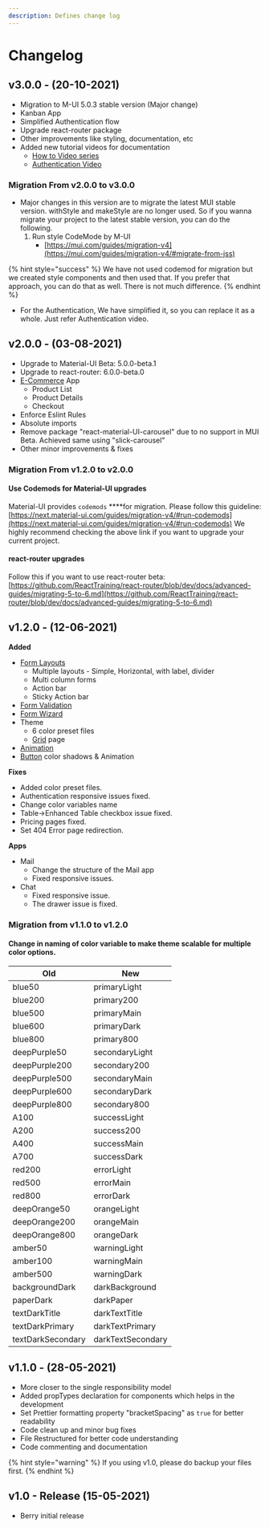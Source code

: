```yaml
---
description: Defines change log
---
```


# Changelog

## v3.0.0 - (20-10-2021)

* Migration to M-UI 5.0.3 stable version (Major change)
* Kanban App
* Simplified Authentication flow
* Upgrade react-router package
* Other improvements like styling, documentation, etc
* Added new tutorial videos for documentation
  * [How to Video series](https://www.youtube.com/playlist?list=PLknn3jaIuWiALE6UUYYBaefZedx18fN-C)
  * [Authentication Video](https://www.youtube.com/watch?v=daHRKlIi6Uc)

### Migration From v2.0.0 to v3.0.0

* Major changes in this version are to migrate the latest MUI stable version. withStyle and makeStyle are no longer used. So if you wanna migrate your project to the latest stable version, you can do the following.
  1. &#x20;Run style CodeMode by M-UI
     * [https://mui.com/guides/migration-v4](https://mui.com/guides/migration-v4/#migrate-from-jss)

{% hint style="success" %}
We have not used codemod for migration but we created style components and then used that. If you prefer that approach, you can do that as well. There is not much difference.
{% endhint %}

* For the Authentication, We have simplified it, so you can replace it as a whole. Just refer Authentication video.

## v2.0.0 - (03-08-2021)

* Upgrade to Material-UI Beta: 5.0.0-beta.1
* Upgrade to react-router: 6.0.0-beta.0
* [E-Commerce](https://berrydashboard.io/e-commerce/products) App
  * Product List
  * Product Details
  * Checkout
* Enforce Eslint Rules
* Absolute imports
* Remove package "react-material-UI-carousel" due to no support in MUI Beta. Achieved same using "slick-carousel"
* Other minor improvements & fixes

### Migration From v1.2.0 to v2.0.0

#### Use Codemods for Material-UI upgrades

Material-UI provides `codemods` \*\*\*\*for migration. Please follow this guideline: [https://next.material-ui.com/guides/migration-v4/#run-codemods](https://next.material-ui.com/guides/migration-v4/#run-codemods) We highly recommend checking the above link if you want to upgrade your current project.

#### react-router upgrades

Follow this if you want to use react-router beta: [https://github.com/ReactTraining/react-router/blob/dev/docs/advanced-guides/migrating-5-to-6.md](https://github.com/ReactTraining/react-router/blob/dev/docs/advanced-guides/migrating-5-to-6.md)

## v1.2.0 - (12-06-2021)

**Added**

* [Form Layouts](https://berrydashboard.io/forms/layouts/layouts)
  * Multiple layouts - Simple, Horizontal, with label, divider
  * Multi column forms
  * Action bar
  * Sticky Action bar
* [Form Validation](https://berrydashboard.io/forms/forms-validation)
* [Form Wizard](https://berrydashboard.io/forms/forms-wizard)
* Theme
  * 6 color preset files
  * [Grid](https://berrydashboard.io/utils/util-grid) page
* [Animation](https://berrydashboard.io/utils/util-animation)
* [Button](https://berrydashboard.io/components/button) color shadows & Animation

**Fixes**

* Added color preset files.
* Authentication responsive issues fixed.
* Change color variables name
* Table->Enhanced Table checkbox issue fixed.
* Pricing pages fixed.
* Set 404 Error page redirection.

**Apps**

* Mail
  * Change the structure of the Mail app
  * Fixed responsive issues.
* Chat
  * Fixed responsive issue.
  * The drawer issue is fixed.

### Migration from v1.1.0 to v1.2.0

#### Change in naming of color variable to make theme scalable for multiple color options.

| Old               | New               |
| ----------------- | ----------------- |
| blue50            | primaryLight      |
| blue200           | primary200        |
| blue500           | primaryMain       |
| blue600           | primaryDark       |
| blue800           | primary800        |
| deepPurple50      | secondaryLight    |
| deepPurple200     | secondary200      |
| deepPurple500     | secondaryMain     |
| deepPurple600     | secondaryDark     |
| deepPurple800     | secondary800      |
| A100              | successLight      |
| A200              | success200        |
| A400              | successMain       |
| A700              | successDark       |
| red200            | errorLight        |
| red500            | errorMain         |
| red800            | errorDark         |
| deepOrange50      | orangeLight       |
| deepOrange200     | orangeMain        |
| deepOrange800     | orangeDark        |
| amber50           | warningLight      |
| amber100          | warningMain       |
| amber500          | warningDark       |
| backgroundDark    | darkBackground    |
| paperDark         | darkPaper         |
| textDarkTitle     | darkTextTitle     |
| textDarkPrimary   | darkTextPrimary   |
| textDarkSecondary | darkTextSecondary |

## v1.1.0 - (28-05-2021)

* More closer to the single responsibility model
* Added propTypes declaration for components which helps in the development
* Set Prettier formatting property "bracketSpacing" as `true` for better readability
* Code clean up and minor bug fixes
* File Restructured for better code understanding
* Code commenting and documentation

{% hint style="warning" %}
If you using v1.0, please do backup your files first.
{% endhint %}

## v1.0 - Release (15-05-2021)

* Berry initial release
